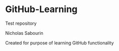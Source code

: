 GitHub-Learning
===============
Test repository 

Nicholas Sabourin

Created for purpose of learning GitHub functionality
